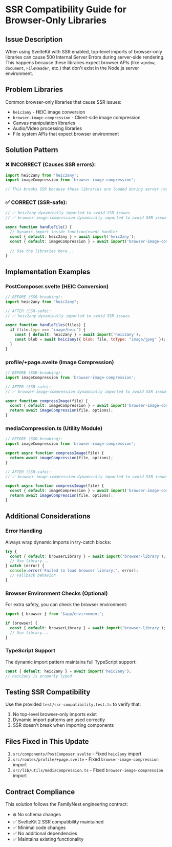# SSR Compatibility Guide for Browser-Only Libraries

## Issue Description

When using SvelteKit with SSR enabled, top-level imports of browser-only libraries can cause 500 Internal Server Errors during server-side rendering. This happens because these libraries expect browser APIs (like `window`, `document`, `FileReader`, etc.) that don't exist in the Node.js server environment.

## Problem Libraries

Common browser-only libraries that cause SSR issues:
- `heic2any` - HEIC image conversion
- `browser-image-compression` - Client-side image compression
- Canvas manipulation libraries
- Audio/Video processing libraries
- File system APIs that expect browser environment

## Solution Pattern

### ❌ INCORRECT (Causes SSR errors):
```javascript
import heic2any from 'heic2any';
import imageCompression from 'browser-image-compression';

// This breaks SSR because these libraries are loaded during server rendering
```

### ✅ CORRECT (SSR-safe):
```javascript
// ✅ heic2any dynamically imported to avoid SSR issues
// ✅ browser-image-compression dynamically imported to avoid SSR issues

async function handleFile() {
  // Dynamic import inside function/event handler
  const { default: heic2any } = await import('heic2any');
  const { default: imageCompression } = await import('browser-image-compression');
  
  // Use the libraries here...
}
```

## Implementation Examples

### PostComposer.svelte (HEIC Conversion)
```javascript
// BEFORE (SSR-breaking):
import heic2any from "heic2any";

// AFTER (SSR-safe):
// ✅ heic2any dynamically imported to avoid SSR issues

async function handleFiles(files) {
  if (file.type === "image/heic") {
    const { default: heic2any } = await import('heic2any');
    const blob = await heic2any({ blob: file, toType: "image/jpeg" });
  }
}
```

### profile/+page.svelte (Image Compression)
```javascript
// BEFORE (SSR-breaking):
import imageCompression from 'browser-image-compression';

// AFTER (SSR-safe):
// ✅ browser-image-compression dynamically imported to avoid SSR issues

async function compressImage(file) {
  const { default: imageCompression } = await import('browser-image-compression');
  return await imageCompression(file, options);
}
```

### mediaCompression.ts (Utility Module)
```javascript
// BEFORE (SSR-breaking):
import imageCompression from 'browser-image-compression';

export async function compressImage(file) {
  return await imageCompression(file, options);
}

// AFTER (SSR-safe):
// ✅ browser-image-compression dynamically imported to avoid SSR issues

export async function compressImage(file) {
  const { default: imageCompression } = await import('browser-image-compression');
  return await imageCompression(file, options);
}
```

## Additional Considerations

### Error Handling
Always wrap dynamic imports in try-catch blocks:
```javascript
try {
  const { default: browserLibrary } = await import('browser-library');
  // Use library...
} catch (error) {
  console.error('Failed to load browser library:', error);
  // Fallback behavior
}
```

### Browser Environment Checks (Optional)
For extra safety, you can check the browser environment:
```javascript
import { browser } from '$app/environment';

if (browser) {
  const { default: browserLibrary } = await import('browser-library');
  // Use library...
}
```

### TypeScript Support
The dynamic import pattern maintains full TypeScript support:
```typescript
const { default: heic2any } = await import('heic2any');
// heic2any is properly typed
```

## Testing SSR Compatibility

Use the provided `test/ssr-compatibility.test.ts` to verify that:
1. No top-level browser-only imports exist
2. Dynamic import patterns are used correctly
3. SSR doesn't break when importing components

## Files Fixed in This Update

1. `src/components/PostComposer.svelte` - Fixed `heic2any` import
2. `src/routes/profile/+page.svelte` - Fixed `browser-image-compression` import  
3. `src/lib/utils/mediaCompression.ts` - Fixed `browser-image-compression` import

## Contract Compliance

This solution follows the FamilyNest engineering contract:
- ❄️ No schema changes
- ✅ SvelteKit 2 SSR compatibility maintained
- ✅ Minimal code changes
- ✅ No additional dependencies
- ✅ Maintains existing functionality